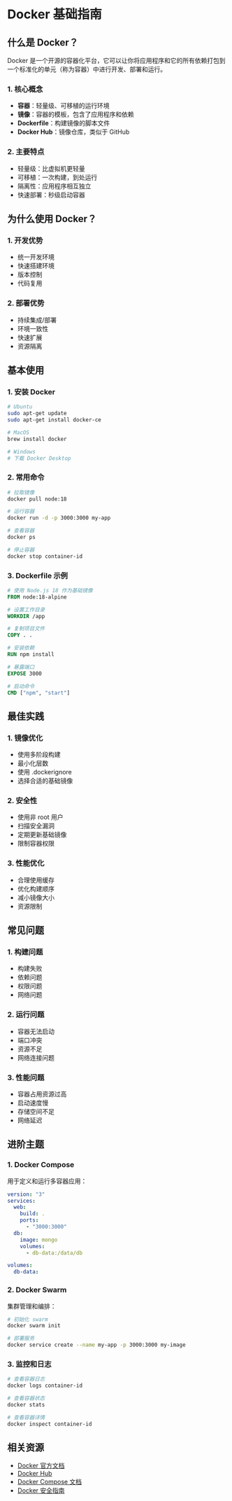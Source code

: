 # Docker 基础指南

## 什么是 Docker？

Docker 是一个开源的容器化平台，它可以让你将应用程序和它的所有依赖打包到一个标准化的单元（称为容器）中进行开发、部署和运行。

### 1. 核心概念

- **容器**：轻量级、可移植的运行环境
- **镜像**：容器的模板，包含了应用程序和依赖
- **Dockerfile**：构建镜像的脚本文件
- **Docker Hub**：镜像仓库，类似于 GitHub

### 2. 主要特点

- 轻量级：比虚拟机更轻量
- 可移植：一次构建，到处运行
- 隔离性：应用程序相互独立
- 快速部署：秒级启动容器

## 为什么使用 Docker？

### 1. 开发优势

- 统一开发环境
- 快速搭建环境
- 版本控制
- 代码复用

### 2. 部署优势

- 持续集成/部署
- 环境一致性
- 快速扩展
- 资源隔离

## 基本使用

### 1. 安装 Docker

```bash
# Ubuntu
sudo apt-get update
sudo apt-get install docker-ce

# MacOS
brew install docker

# Windows
# 下载 Docker Desktop
```

### 2. 常用命令

```bash
# 拉取镜像
docker pull node:18

# 运行容器
docker run -d -p 3000:3000 my-app

# 查看容器
docker ps

# 停止容器
docker stop container-id
```

### 3. Dockerfile 示例

```dockerfile
# 使用 Node.js 18 作为基础镜像
FROM node:18-alpine

# 设置工作目录
WORKDIR /app

# 复制项目文件
COPY . .

# 安装依赖
RUN npm install

# 暴露端口
EXPOSE 3000

# 启动命令
CMD ["npm", "start"]
```

## 最佳实践

### 1. 镜像优化

- 使用多阶段构建
- 最小化层数
- 使用 .dockerignore
- 选择合适的基础镜像

### 2. 安全性

- 使用非 root 用户
- 扫描安全漏洞
- 定期更新基础镜像
- 限制容器权限

### 3. 性能优化

- 合理使用缓存
- 优化构建顺序
- 减小镜像大小
- 资源限制

## 常见问题

### 1. 构建问题

- 构建失败
- 依赖问题
- 权限问题
- 网络问题

### 2. 运行问题

- 容器无法启动
- 端口冲突
- 资源不足
- 网络连接问题

### 3. 性能问题

- 容器占用资源过高
- 启动速度慢
- 存储空间不足
- 网络延迟

## 进阶主题

### 1. Docker Compose

用于定义和运行多容器应用：

```yaml
version: "3"
services:
  web:
    build: .
    ports:
      - "3000:3000"
  db:
    image: mongo
    volumes:
      - db-data:/data/db

volumes:
  db-data:
```

### 2. Docker Swarm

集群管理和编排：

```bash
# 初始化 swarm
docker swarm init

# 部署服务
docker service create --name my-app -p 3000:3000 my-image
```

### 3. 监控和日志

```bash
# 查看容器日志
docker logs container-id

# 查看容器状态
docker stats

# 查看容器详情
docker inspect container-id
```

## 相关资源

- [Docker 官方文档](https://docs.docker.com/)
- [Docker Hub](https://hub.docker.com/)
- [Docker Compose 文档](https://docs.docker.com/compose/)
- [Docker 安全指南](https://docs.docker.com/engine/security/)
